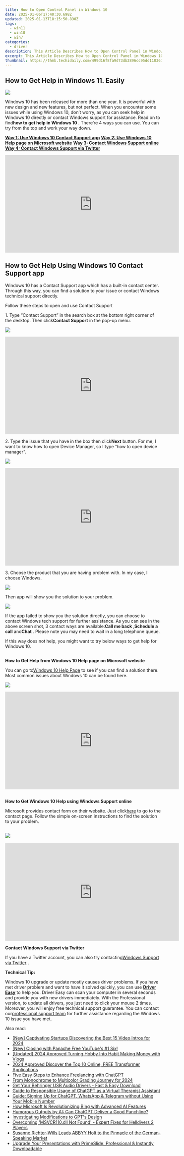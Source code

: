 ```yaml
---
title: How to Open Control Panel in Windows 10
date: 2025-01-06T17:40:30.698Z
updated: 2025-01-13T18:15:50.890Z
tags:
  - win11
  - win10
  - win7
categories:
  - driver
description: This Article Describes How to Open Control Panel in Windows 10
excerpt: This Article Describes How to Open Control Panel in Windows 10
thumbnail: https://thmb.techidaily.com/499d16f8fa9d73db2896cc95dd1103614d6afb1a8c7743ea30004b41e37daeda.jpg
---
```


## How to Get Help in Windows 11. Easily

![](https://images.drivereasy.com/wp-content/uploads/2017/04/img_58df4e68d00d5.jpg)

 Windows 10 has been released for more than one year. It is powerful with new design and new features, but not perfect. When you encounter some issues while using Windows 10, don’t worry, as you can seek help in Windows 10 directly or contact Windows support for assistance. Read on to find**how to get help in Windows 10** . There’re 4 ways you can use. You can try from the top and work your way down.  
  
[**Way 1: Use Windows 10 Contact Support app**](https://tools.techidaily.com/drivereasy/download/)
**[Way 2: Use Windows 10 Help page on Microsoft website](https://tools.techidaily.com/drivereasy/download/)**
**[Way 3: Contact Windows Support online](https://tools.techidaily.com/drivereasy/download/)**
**[Way 4: Contact Windows Support via Twitter](https://tools.techidaily.com/drivereasy/download/)**

<!-- affiliate ads begin -->
<iframe width="560" height="315" src="https://www.youtube.com/embed/S3Th6oa_isA?si=TTQ013BB9beUM4x6" title="YouTube video player" frameborder="0" allow="accelerometer; autoplay; clipboard-write; encrypted-media; gyroscope; picture-in-picture; web-share" referrerpolicy="strict-origin-when-cross-origin" allowfullscreen></iframe>
<!-- affiliate ads end -->

## **How to Get Help Using Windows 10 Contact Support app**

 Windows 10 has a Contact Support app which has a built-in contact center. Through this way, you can find a solution to your issue or contact Windows technical support directly.
  
 Follow these steps to open and use Contact Support  
  
 1\. Type “Contact Support” in the search box at the bottom right corner of the desktop. Then click**Contact Support** in the pop-up menu.  
  
![](https://images.drivereasy.com/wp-content/uploads/2016/11/img_582bdd3227a69.jpg)
  

<!-- affiliate ads begin -->
<iframe width="560" height="315" src="https://www.youtube.com/embed/Zgwn5kVI5V4?si=1j6j4OuSSndFieXU" title="YouTube video player" frameborder="0" allow="accelerometer; autoplay; clipboard-write; encrypted-media; gyroscope; picture-in-picture; web-share" referrerpolicy="strict-origin-when-cross-origin" allowfullscreen></iframe>
<!-- affiliate ads end -->

 2\. Type the issue that you have in the box then click**Next** button. For me, I want to know how to open Device Manager, so I type “how to open device manager”.  
  
![](https://images.drivereasy.com/wp-content/uploads/2016/11/img_582bddfee56b3.jpg)
  

<!-- affiliate ads begin -->
<iframe width="560" height="315" src="https://www.youtube.com/embed/fo4lNZ84x9Q?si=WdcYPZp-9VJnZEnC" title="YouTube video player" frameborder="0" allow="accelerometer; autoplay; clipboard-write; encrypted-media; gyroscope; picture-in-picture; web-share" referrerpolicy="strict-origin-when-cross-origin" allowfullscreen></iframe>
<!-- affiliate ads end -->

 3\. Choose the product that you are having problem with. In my case, I choose Windows.  
  
![](https://images.drivereasy.com/wp-content/uploads/2016/11/img_582bdf00811d3.jpg)
  
 Then app will show you the solution to your problem.  
  
![](https://images.drivereasy.com/wp-content/uploads/2016/11/img_582bdffabc7e6.jpg)
  
 If the app failed to show you the solution directly, you can choose to contact Windows tech support for further assistance. As you can see in the above screen shot, 3 contact ways are available:**Call me back** ,**Schedule a call** and**Chat** . Please note you may need to wait in a long telephone queue.

 If this way does not help, you might want to try below ways to get help for Windows 10.  

##

 **How to Get Help from Windows 10 Help page on Microsoft website**

 You can go to[Windows 10 Help Page](https://support.microsoft.com/en-sg/products/windows?os=windows-10) to see if you can find a solution there. Most common issues about Windows 10 can be found here.  
  
![](https://images.drivereasy.com/wp-content/uploads/2016/11/img_582bfb5f7aea3.jpg)

<!-- affiliate ads begin -->
<iframe width="560" height="315" src="https://www.youtube.com/embed/3hS27nZVi9Y?si=_Zqj_l4a4XkPqT2S" title="YouTube video player" frameborder="0" allow="accelerometer; autoplay; clipboard-write; encrypted-media; gyroscope; picture-in-picture; web-share" referrerpolicy="strict-origin-when-cross-origin" allowfullscreen></iframe>
<!-- affiliate ads end -->

##

 **How to Get Windows 10 Help using Windows Support online**

 Microsoft provides contact form on their website. Just click[here](https://support.microsoft.com/en-us/contactus/) to go to the contact page. Follow the simple on-screen instructions to find the solution to your problem.  
  
## ![](https://images.drivereasy.com/wp-content/uploads/2016/11/img_582bfb7e72c60.png)
  

<!-- affiliate ads begin -->
<iframe width="560" height="315" src="https://www.youtube.com/embed/UUPt2zKtJ5k?si=LLHdsFDLzVByJsKj" title="YouTube video player" frameborder="0" allow="accelerometer; autoplay; clipboard-write; encrypted-media; gyroscope; picture-in-picture; web-share" referrerpolicy="strict-origin-when-cross-origin" allowfullscreen></iframe>
<!-- affiliate ads end -->

 **Contact Windows Support via Twitter**

 If you have a Twitter account, you can also try contacting[Windows Support via Twitter](https://twitter.com/WindowsSupport) .  
  
**Technical Tip:**
  
 Windows 10 upgrade or update mostly causes driver problems. If you have met driver problem and want to have it solved quickly, you can use **[Driver Easy](https://tools.techidaily.com/drivereasy/download/)**  to help you. Driver Easy can scan your computer in several seconds and provide you with new drivers immediately. With the Professional version, to update all drivers, you just need to click your mouse 2 times. Moreover, you will enjoy free technical support guarantee. You can contact our[professional support team](https://tools.techidaily.com/drivereasy/download/) for further assistance regarding the Windows 10 issue you have met.

<ins class="adsbygoogle"
     style="display:block"
     data-ad-format="autorelaxed"
     data-ad-client="ca-pub-7571918770474297"
     data-ad-slot="1223367746"></ins>

<ins class="adsbygoogle"
     style="display:block"
     data-ad-client="ca-pub-7571918770474297"
     data-ad-slot="8358498916"
     data-ad-format="auto"
     data-full-width-responsive="true"></ins>

<span class="atpl-alsoreadstyle">Also read:</span>
<div><ul>
<li><a href="https://facebook-video-footage.techidaily.com/new-captivating-startups-discovering-the-best-15-video-intros-for-2024/"><u>[New] Captivating Startups Discovering the Best 15 Video Intros for 2024</u></a></li>
<li><a href="https://youtube-sure.techidaily.com/losing-with-panache-free-youtubes-1-six/"><u>[New] Closing with Panache Free YouTube's #1 Six!</u></a></li>
<li><a href="https://youtube-sure.techidaily.com/ed-2024-approved-turning-hobby-into-habit-making-money-with-vlogs/"><u>[Updated] 2024 Approved Turning Hobby Into Habit Making Money with Vlogs</u></a></li>
<li><a href="https://fox-friendly.techidaily.com/2024-approved-discover-the-top-10-online-free-transformer-applications/"><u>2024 Approved Discover the Top 10 Online, FREE Transformer Applications</u></a></li>
<li><a href="https://tech-haven.techidaily.com/five-easy-steps-to-enhance-freelancing-with-chatgpt/"><u>Five Easy Steps to Enhance Freelancing with ChatGPT</u></a></li>
<li><a href="https://some-techniques.techidaily.com/from-monochrome-to-multicolor-grading-journey-for-2024/"><u>From Monochrome to Multicolor Grading Journey for 2024</u></a></li>
<li><a href="https://hardware-updates.techidaily.com/1722960220672-get-your-behringer-usb-audio-drivers-fast-and-easy-download/"><u>Get Your Behringer USB Audio Drivers - Fast & Easy Download</u></a></li>
<li><a href="https://tech-haven.techidaily.com/guide-to-responsible-usage-of-chatgpt-as-a-virtual-therapist-assistant/"><u>Guide to Responsible Usage of ChatGPT as a Virtual Therapist Assistant</u></a></li>
<li><a href="https://tech-haven.techidaily.com/guide-signing-up-for-chatgpt-whatsapp-and-telegram-without-using-your-mobile-number/"><u>Guide: Signing Up for ChatGPT, WhatsApp & Telegram without Using Your Mobile Number</u></a></li>
<li><a href="https://tech-haven.techidaily.com/how-microsoft-is-revolutionizing-bing-with-advanced-ai-features/"><u>How Microsoft Is Revolutionizing Bing with Advanced AI Features</u></a></li>
<li><a href="https://tech-haven.techidaily.com/humorous-outputs-by-ai-can-chatgpt-deliver-a-good-punchline/"><u>Humorous Outputs by AI: Can ChatGPT Deliver a Good Punchline?</u></a></li>
<li><a href="https://tech-haven.techidaily.com/investigating-modifications-to-gpts-design/"><u>Investigating Modifications to GPT's Design</u></a></li>
<li><a href="https://extra-hints.techidaily.com/overcoming-msvcr110dll-not-found-expert-fixes-for-helldivers-2-players/"><u>Overcoming 'MSVCR110.dll Not Found' - Expert Fixes for Helldivers 2 Players</u></a></li>
<li><a href="https://discover-brilliant.techidaily.com/susanne-richter-wills-leads-abbyy-holt-to-the-pinnacle-of-the-german-speaking-market/"><u>Susanne Richter-Wills Leads ABBYY Holt to the Pinnacle of the German-Speaking Market</u></a></li>
<li><a href="https://win11-tips.techidaily.com/upgrade-your-presentations-with-primeslide-professional-and-instantly-downloadable/"><u>Upgrade Your Presentations with PrimeSlide: Professional & Instantly Downloadable</u></a></li>
</ul></div>

